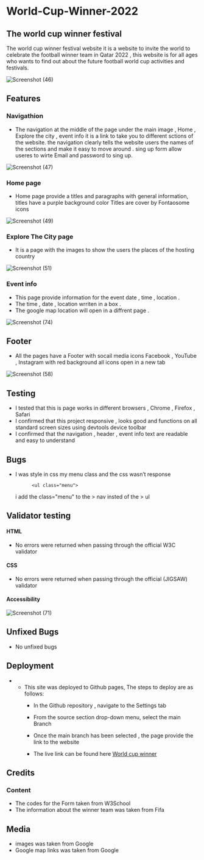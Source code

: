 # World-Cup-Winner-2022

        



##  The world cup winner festival 

 The world cup winner festival website it is a website to invite the world to celebrate the football winner team in Qatar 2022 , this website is for all ages who wants to find out about the future football world cup activities and festivals.  

![Screenshot (46)](https://github.com/NaifZaghmout/World-Cup-Winner-2022/assets/131189190/7a3a68de-1c6e-40e1-b488-7305277bf3de)


##  Features

###  Navigathion

  - The navigation  at the middle of the page under the main image , Home , Explore the city , event info it is a link to take you to different sctions of the website.
the navigation clearly tells the website users the names of the sections and make it easy to move around .
sing up form allow useres to wirte Email and password to sing up.

![Screenshot (47)](https://github.com/NaifZaghmout/World-Cup-Winner-2022/assets/131189190/6547eb60-2adc-446a-b6b1-13328390e651)



###  Home page

- Home page provide a titles and paragraphs with general information, titles have a purple background color 
Titles are cover by Fontaosome icons 


![Screenshot (49)](https://github.com/NaifZaghmout/World-Cup-Winner-2022/assets/131189190/1f854f37-5f25-4cfb-ace5-bb34eef9f816)


###  Explore The City page 

-  It is a page with the images to show the users the places of the hosting country 

![Screenshot (51)](https://github.com/NaifZaghmout/World-Cup-Winner-2022/assets/131189190/4e1a9bb7-8fba-44ad-a7b4-9dbc3972ea1b)


###  Event info 

- This page provide information for the event date , time , location .
- The time , date , location  wrriten in a box .
- The google map location  will open in a diffrent page .

 
 ![Screenshot (74)](https://github.com/NaifZaghmout/World-Cup-Winner-2022/assets/131189190/f706f2ac-7e16-4f04-9fdd-8237cc6cf393)



##  Footer

- All the pages have a Footer with socail media icons Facebook , YouTube , Instagram with red background all icons open in a new tab 


![Screenshot (58)](https://github.com/NaifZaghmout/World-Cup-Winner-2022/assets/131189190/eb67971c-77b5-4a97-974d-ef39559a2dd9)





##  Testing 

- I tested that this is page works in different browsers , Chrome , Firefox , Safari 
- I confirmed that this project responsive , looks good and functions on all standard screen sizes using devtools device toolbar 
- I confirmed that the navigation , header , event info  text are readable and easy to understand 



 ##  Bugs 

- I was style in css my menu class and the css wasn’t response 

 
            <ul class="menu">
           
            
    i add the class="menu" to the > nav insted of the > ul
       
       
 ##  Validator testing 
       
   ####  HTML 
   - No errors were returned when passing through the official W3C validator  
   ####  CSS
   - No errors were returned when passing through the official (JIGSAW) validator 
   ####  Accessibility
        
        
   ![Screenshot (71)](https://github.com/NaifZaghmout/World-Cup-Winner-2022/assets/131189190/8a580378-6239-4d4e-a93e-d3882ce1cd1d)

        
        
  ##   Unfixed Bugs  
        
   - No unfixed bugs
        

 ##  Deployment 
   - - This site was deployed to Github pages, The steps to deploy are as follows:
       - In the Github repository , navigate to the Settings tab
       - From the source section drop-down menu, select the main Branch 
       -  Once the main branch has been selected , the page provide the link to the website 
        
       - The live link can be found here  [World cup winner](https://naifzaghmout.github.io/World-Cup-Winner-2022/)

        

## Credits

### Content
- The codes for the Form taken from W3School
- The information about the winner team was taken from Fifa



## Media 
-  images was taken from Google 
- Google map links was taken from Google 